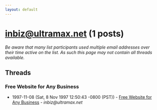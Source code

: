 ```yaml
---
layout: default
---
```


# inbiz@ultramax.net (1 posts)

_Be aware that many list participants used multiple email addresses over their time active on the list. As such this page may not contain all threads available._

## Threads

### Free Website for Any Business
+ 1997-11-08 (Sat, 8 Nov 1997 12:50:43 -0800 (PST)) - [Free Website for Any Business](/archive/1997/11/6c0c398e2e0ed1430680639428854266cc7a59de3a485c3b693bcc4e8d93e33c) - _inbiz@ultramax.net_

